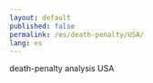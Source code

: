 ```yaml
---
layout: default
published: false
permalink: /es/death-penalty/USA/
lang: es
---
```


death-penalty analysis USA
